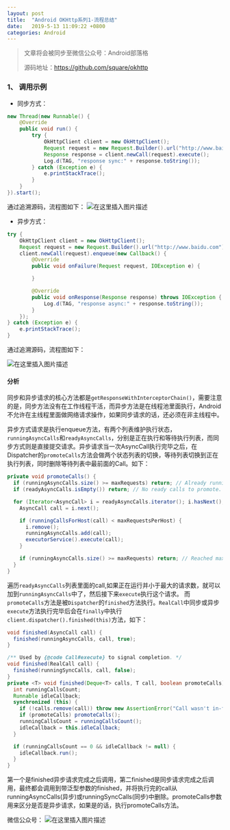 ```yaml
---
layout: post
title:  "Android OKHttp系列1-流程总结"
date:   2019-5-13 11:09:22 +0800
categories: Android
---
```


> 文章将会被同步至微信公众号：Android部落格
>
> 源码地址：https://github.com/square/okhttp

### 1、 调用示例
- 同步方式：

```java
new Thread(new Runnable() {
    @Override
    public void run() {
        try {
            OkHttpClient client = new OkHttpClient();
            Request request = new Request.Builder().url("http://www.baidu.com").build();
            Response response = client.newCall(request).execute();
            Log.d(TAG, "response sync:" + response.toString());
        } catch (Exception e) {
            e.printStackTrace();
        }
    }
}).start();
```

通过追溯源码，流程图如下：
![在这里插入图片描述](https://img-blog.csdnimg.cn/20200331173538465.jpg?x-oss-process=image/watermark,type_ZmFuZ3poZW5naGVpdGk,shadow_10,text_aHR0cHM6Ly9ibG9nLmNzZG4ubmV0L3UwMTExOTg3NjQ=,size_16,color_FFFFFF,t_70#pic_center)

- 异步方式：

```java
try {
    OkHttpClient client = new OkHttpClient();
    Request request = new Request.Builder().url("http://www.baidu.com").build();
    client.newCall(request).enqueue(new Callback() {
        @Override
        public void onFailure(Request request, IOException e) {

        }

        @Override
        public void onResponse(Response response) throws IOException {
            Log.d(TAG, "response async:" + response.toString());
        }
    });
} catch (Exception e) {
    e.printStackTrace();
}
```

通过追溯源码，流程图如下：

![在这里插入图片描述](https://img-blog.csdnimg.cn/20200331173623311.jpg?x-oss-process=image/watermark,type_ZmFuZ3poZW5naGVpdGk,shadow_10,text_aHR0cHM6Ly9ibG9nLmNzZG4ubmV0L3UwMTExOTg3NjQ=,size_16,color_FFFFFF,t_70#pic_center)

#### 分析
同步和异步请求的核心方法都是`getResponseWithInterceptorChain()`，需要注意的是，同步方法没有在工作线程干活，而异步方法是在线程池里面执行，Android不允许在主线程里面做网络请求操作，如果同步请求的话，还必须在非主线程中。

异步方式请求是执行enqueue方法，有两个列表维护执行状态，`runningAsyncCalls`和`readyAsyncCalls`，分别是正在执行和等待执行列表，而同步方式则是直接提交请求。异步请求当一次AsyncCall执行完毕之后，在Dispatcher的`promoteCalls`方法会做两个状态列表的切换，等待列表切换到正在执行列表，同时删除等待列表中最前面的Call。如下：

```java
private void promoteCalls() {
  if (runningAsyncCalls.size() >= maxRequests) return; // Already running max capacity.
  if (readyAsyncCalls.isEmpty()) return; // No ready calls to promote.

  for (Iterator<AsyncCall> i = readyAsyncCalls.iterator(); i.hasNext(); ) {
    AsyncCall call = i.next();

    if (runningCallsForHost(call) < maxRequestsPerHost) {
      i.remove();
      runningAsyncCalls.add(call);
      executorService().execute(call);
    }

    if (runningAsyncCalls.size() >= maxRequests) return; // Reached max capacity.
  }
}
```

遍历`readyAsyncCalls`列表里面的call,如果正在运行并小于最大的请求数，就可以加到`runningAsyncCalls`中了，然后接下来`execute`执行这个请求。
而`promoteCalls`方法是被`Dispatcher`的`finished`方法执行。`RealCall`中同步或异步`execute`方法执行完毕后会在`finally`中执行`client.dispatcher().finished(this)`方法，如下：

```java
void finished(AsyncCall call) {
  finished(runningAsyncCalls, call, true);
}

/** Used by {@code Call#execute} to signal completion. */
void finished(RealCall call) {
  finished(runningSyncCalls, call, false);
}
private <T> void finished(Deque<T> calls, T call, boolean promoteCalls) {
  int runningCallsCount;
  Runnable idleCallback;
  synchronized (this) {
    if (!calls.remove(call)) throw new AssertionError("Call wasn't in-flight!");
    if (promoteCalls) promoteCalls();
    runningCallsCount = runningCallsCount();
    idleCallback = this.idleCallback;
  }

  if (runningCallsCount == 0 && idleCallback != null) {
    idleCallback.run();
  }
}
```

第一个是finished异步请求完成之后调用，第二finished是同步请求完成之后调用，最终都会调用到带泛型参数的finished，并将执行完的call从runningAsyncCalls(异步)或runningSyncCalls(同步)中删除。promoteCalls参数用来区分是否是异步请求，如果是的话，执行promoteCalls方法。

微信公众号：
![在这里插入图片描述](https://img-blog.csdnimg.cn/20200331173712101.jpg?x-oss-process=image/watermark,type_ZmFuZ3poZW5naGVpdGk,shadow_10,text_aHR0cHM6Ly9ibG9nLmNzZG4ubmV0L3UwMTExOTg3NjQ=,size_16,color_FFFFFF,t_70#pic_center)